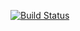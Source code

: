 [![Build Status](https://travis-ci.com/Naomi2127/309551025.svg?branch=master)](https://travis-ci.com/Naomi2127/309551025)